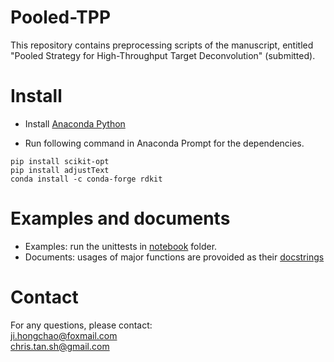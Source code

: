 Pooled-TPP
===========================

This repository contains preprocessing scripts of the manuscript, entitled "Pooled Strategy for 
High-Throughput Target Deconvolution" (submitted). 

# Install

* Install [Anaconda Python](https://www.anaconda.com/products/individual)

* Run following command in Anaconda Prompt for the dependencies.

```shell
pip install scikit-opt
pip install adjustText
conda install -c conda-forge rdkit
```

# Examples and documents

* Examples: run the unittests in [notebook](https://github.com/hcji/MAPS-iTSA/tree/main/notebook) folder.
* Documents: usages of major functions are provoided as their [docstrings](https://github.com/hcji/MAPS-iTSA/blob/main/core/core.py)


# Contact

For any questions, please contact:    
[ji.hongchao@foxmail.com](mailto:ji.hongchao@foxmail.com)    
[chris.tan.sh@gmail.com](mailto:chris.tan.sh@gmail.com)
